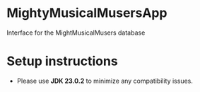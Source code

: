 # MightyMusicalMusersApp
Interface for the MightMusicalMusers database
# Setup instructions
- Please use **JDK 23.0.2** to minimize any compatibility issues.